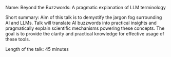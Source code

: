Name:
Beyond the Buzzwords: A pragmatic explanation of LLM terminology

Short summary:
Aim of this talk is to demystify the jargon fog surrounding AI and LLMs. Talk will translate AI buzzwords into practical insights and pragmatically explain scientific mechanisms powering these concepts. The goal is to provide the clarity and practical knowledge for effective usage of these tools.

Length of the talk: 45 minutes
